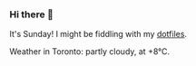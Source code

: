### Hi there :wave:

It's Sunday! I might be fiddling with my [dotfiles](https://github.com/bewuethr/dotfiles).

Weather in Toronto: partly cloudy, at +8°C.
